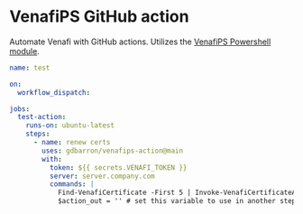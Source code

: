 # VenafiPS GitHub action

Automate Venafi with GitHub actions.  Utilizes the [VenafiPS Powershell module](https://github.com/venafi/venafips).

``` yaml
name: test

on:
  workflow_dispatch:

jobs:
  test-action:
    runs-on: ubuntu-latest
    steps:
      - name: renew certs
        uses: gdbarron/venafips-action@main
        with:
          token: ${{ secrets.VENAFI_TOKEN }}
          server: server.company.com
          commands: |
            Find-VenafiCertificate -First 5 | Invoke-VenafiCertificateAction -Renew
            $action_out = '' # set this variable to use in another step
```

